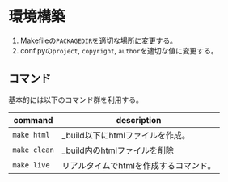 # 環境構築

1. Makefileの`PACKAGEDIR`を適切な場所に変更する。
2. conf.pyの`project`, `copyright`, `author`を適切な値に変更する。

## コマンド
基本的には以下のコマンド群を利用する。

| command      | description                            |
| ------------ | -------------------------------------- |
| `make html`  | _build以下にhtmlファイルを作成。       |
| `make clean` | _build内のhtmlファイルを削除           |
| `make live`  | リアルタイムでhtmlを作成するコマンド。 |
